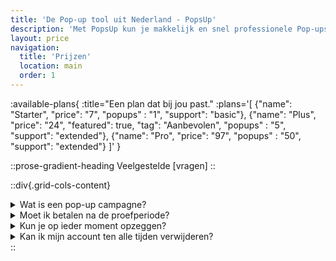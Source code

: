 ```yaml
---
title: 'De Pop-up tool uit Nederland - PopsUp'
description: 'Met PopsUp kun je makkelijk en snel professionele Pop-ups bouwen en integreren in je website, webshop of webapplicatie.'
layout: price
navigation:
  title: 'Prijzen'
  location: main
  order: 1
---
```


:available-plans{
:title="Een plan dat bij jou past."
:plans='[
{"name": "Starter", "price": "7", "popups" : "1", "support": "basic"},
{"name": "Plus", "price": "24", "featured": true, "tag": "Aanbevolen", "popups" : "5", "support": "extended"},
{"name": "Pro", "price": "97", "popups" : "50", "support": "extended"}
]'
}

::prose-gradient-heading
Veelgestelde [vragen]
::

::div{.grid-cols-content}

<details>
<summary>Wat is een pop-up campagne?</summary>
Een pop-up, pop-up formulier refereert naar een pop-up campagne. Binnen PopsUp kun je verschillende pop-up campagnes tegelijkertijd laten draaien. Deze kun je live zetten of uitschakelen.
</details>

<details>
<summary>Moet ik betalen na de proefperiode?</summary>
Om van de functionaliteiten gebruik te blijven maken raden we aan om een plan te kiezen. Als je dit niet doet zal je pop-up campagne offline worden gezet en kun je geen nieuwe campagnes toevoegen. Wel kun je je huidige campagne blijven bewerken.
</details>

<details>
<summary>Kun je op ieder moment opzeggen?</summary>
Ja, je kunt op elk moment je abbonnement opzeggen. Je blijft toegang houden tot je account.
</details>

<details>
<summary>Kan ik mijn account ten alle tijden verwijderen?</summary>
Ja, jij blijft eigenaar van jouw gegevens. Je kunt op ieder gewenst moment jouw account verwijderen. Inactieve accounts krijgen na 6 maanden geen activiteit een melding en worden de maand erop automatisch verwijderd.
</details>
::
